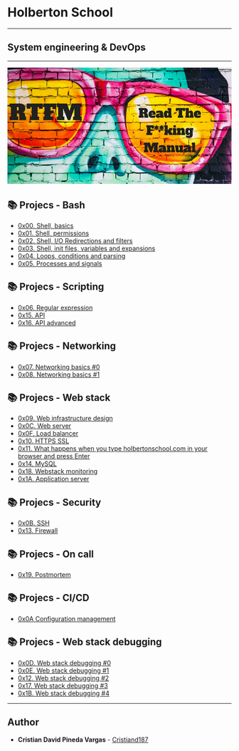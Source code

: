 # Holberton School
---

## System engineering & DevOps
---

![Bash](https://raw.githubusercontent.com/cristiand187/holberton-system_engineering-devops/master/TRFM.jpg)


## :books: Projecs - Bash

* [0x00. Shell, basics](https://github.com/Cristiand187/holberton-system_engineering-devops/tree/master/0x00-shell_basics)
* [0x01. Shell, permissions](https://github.com/Cristiand187/holberton-system_engineering-devops/tree/master/0x01-shell_permissions)
* [0x02. Shell, I/O Redirections and filters](https://github.com/Cristiand187/holberton-system_engineering-devops/tree/master/0x02-shell_redirections)
* [0x03. Shell, init files, variables and expansions](https://github.com/Cristiand187/holberton-system_engineering-devops/tree/master/0x03-shell_variables_expansions)
* [0x04. Loops, conditions and parsing](https://github.com/Cristiand187/holberton-system_engineering-devops/tree/master/0x04-loops_conditions_and_parsing)
* [0x05. Processes and signals](https://github.com/Cristiand187/holberton-system_engineering-devops/tree/master/0x05-processes_and_signals)

## :books: Projecs - Scripting

* [0x06. Regular expression](https://github.com/Cristiand187/holberton-system_engineering-devops/tree/master/0x06-regular_expressions)
* [0x15. API](https://github.com/Cristiand187/holberton-system_engineering-devops/tree/master/0x15-api)
* [0x16. API advanced](https://github.com/Cristiand187/holberton-system_engineering-devops/tree/master/0x16-api_advanced)

## :books: Projecs - Networking

* [0x07. Networking basics #0 ](https://github.com/Cristiand187/holberton-system_engineering-devops/tree/master/0x07-networking_basics)
* [0x08. Networking basics #1 ](https://github.com/Cristiand187/holberton-system_engineering-devops/tree/master/0x08-networking_basics_2)

## :books: Projecs - Web stack

* [0x09. Web infrastructure design](https://github.com/Cristiand187/holberton-system_engineering-devops/tree/master/0x09-web_infrastructure_design)
* [0x0C. Web server](https://github.com/Cristiand187/holberton-system_engineering-devops/tree/master/0x0C-web_server)
* [0x0F. Load balancer](https://github.com/Cristiand187/holberton-system_engineering-devops/tree/master/0x0F-load_balancer)
* [0x10. HTTPS SSL](https://github.com/Cristiand187/holberton-system_engineering-devops/tree/master/0x10-https_ssl)
* [0x11. What happens when you type holbertonschool.com in your browser and press Enter]()
* [0x14. MySQL](https://github.com/Cristiand187/holberton-system_engineering-devops/tree/master/0x14-mysql)
* [0x18. Webstack monitoring](https://github.com/Cristiand187/holberton-system_engineering-devops/tree/master/0x18-webstack_monitoring)
* [0x1A. Application server](https://github.com/Cristiand187/holberton-system_engineering-devops/tree/master/0x1A-application_server)

## :books: Projecs - Security

* [0x0B. SSH](https://github.com/Cristiand187/holberton-system_engineering-devops/tree/master/0x0B-ssh)
* [0x13. Firewall](https://github.com/Cristiand187/holberton-system_engineering-devops/tree/master/0x13-firewall)

## :books: Projecs - On call

* [0x19. Postmortem]()

## :books: Projecs - CI/CD

* [0x0A Configuration management](https://github.com/Cristiand187/holberton-system_engineering-devops/tree/master/0x0A-configuration_management)

## :books: Projecs - Web stack debugging

* [0x0D. Web stack debugging #0](https://github.com/Cristiand187/holberton-system_engineering-devops/tree/master/0x0D-web_stack_debugging_0)
* [0x0E. Web stack debugging #1](https://github.com/Cristiand187/holberton-system_engineering-devops/tree/master/0x0E-web_stack_debugging_1)
* [0x12. Web stack debugging #2](https://github.com/Cristiand187/holberton-system_engineering-devops/tree/master/0x12-web_stack_debugging_2)
* [0x17. Web stack debugging #3](https://github.com/Cristiand187/holberton-system_engineering-devops/tree/master/0x17-web_stack_debugging_3)
* [0x1B. Web stack debugging #4](https://github.com/Cristiand187/holberton-system_engineering-devops/tree/master/0x1B-web_stack_debugging_4)

---

## Author
* **Cristian David Pineda Vargas** - [Cristiand187](https://github.com/Cristiand187)
